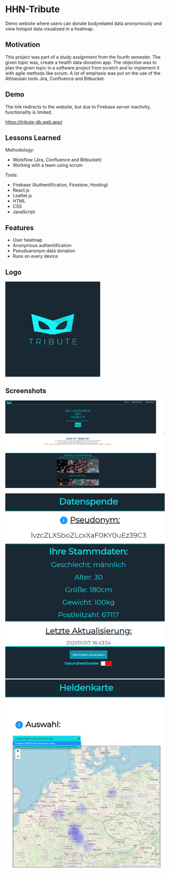 
# HHN-Tribute

Demo website where users can donate bodyrelated data anonymously and view hotspot data visualized in a heatmap.

## Motivation

This project was part of a study assignment from the fourth semester. The given topic was, create a health data donation app. The objective was to plan the given topic in a software project from scratch and to implement it with agile methods like scrum. A lot of emphasis was put on the use of the Athlassian tools Jira, Confluence and Bitbucket.

## Demo

The link redirects to the website, but due to Firebase server inactivity, functionality is limited.

https://tribute-db.web.app/

  
## Lessons Learned

Methodology:
- Workflow (Jira, Confluence and Bitbucket)
- Working with a team using scrum

Tools:
- Firebase (Authentification, Firestore, Hosting)
- React.js
- Leaflet.js
- HTML
- CSS
- JavaScript

## Features

- User heatmap
- Anonymous authentification
- Pseudoanonym data donation
- Runs on every device

  
## Logo

<img src="https://raw.githubusercontent.com/Monogenesis/HHN-Tribute/main/screenshot/Logo%202.jpg" alt="alt text" width="300"></img>
## Screenshots
![homescreen](https://raw.githubusercontent.com/Monogenesis/HHN-Tribute/main/screenshot/home.png)

![Datenspende](https://raw.githubusercontent.com/Monogenesis/HHN-Tribute/main/screenshot/datenspende.png) 
![heldenkarte](https://raw.githubusercontent.com/Monogenesis/HHN-Tribute/main/screenshot/heldenkarte.png)


